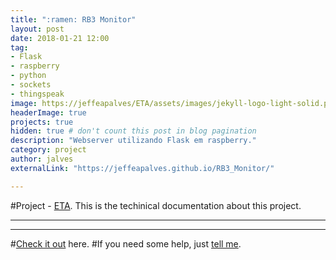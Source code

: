 ```yaml
---
title: ":ramen: RB3 Monitor"
layout: post
date: 2018-01-21 12:00
tag:    
- Flask
- raspberry
- python
- sockets
- thingspeak
image: https://jeffeapalves/ETA/assets/images/jekyll-logo-light-solid.png
headerImage: true
projects: true
hidden: true # don't count this post in blog pagination
description: "Webserver utilizando Flask em raspberry."
category: project
author: jalves
externalLink: "https://jeffeapalves.github.io/RB3_Monitor/"

---
```


#Project - [ETA](https://jeffeapalves.github.io/ETA/). This is the techinical documentation about this project.

---


---

#[Check it out](http://jeffeapalves.github.io/ETA/) here.
#If you need some help, just [tell me](http://github.com/jeffeapalves/ETA/issues).
